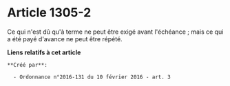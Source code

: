 # Article 1305-2

Ce qui n'est dû qu'à terme ne peut être exigé avant l'échéance ; mais ce qui a été payé d'avance ne peut être répété.

**Liens relatifs à cet article**

	**Créé par**:

	  - Ordonnance n°2016-131 du 10 février 2016 - art. 3
